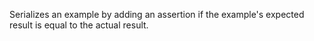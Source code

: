 Serializes an example by adding an assertion if the example's expected result is equal to the actual result.